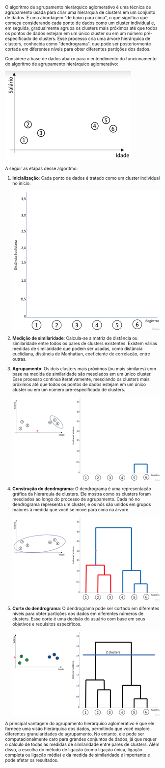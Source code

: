O algoritmo de agrupamento hierárquico aglomerativo é uma técnica de agrupamento usada para criar uma hierarquia de clusters em um conjunto de dados. É uma abordagem "de baixo para cima", o que significa que começa considerando cada ponto de dados como um cluster individual e, em seguida, gradualmente agrupa os clusters mais próximos até que todos os pontos de dados estejam em um único cluster ou em um número pré-especificado de clusters. Esse processo cria uma árvore hierárquica de clusters, conhecida como "dendrograma", que pode ser posteriormente cortada em diferentes níveis para obter diferentes partições dos dados.

Considere a base de dados abaixo para o entendimento do funcionamento do algoritmo de agrupamento hierárquico aglomerativo:

![](./assets/base-de-dados.png)

A seguir as etapas desse algoritmo:

1. **Inicialização**: Cada ponto de dados é tratado como um cluster individual no início.

   ![](./assets/etapa-1-inicializacao.png)

2. **Medição de similaridade**: Calcula-se a matriz de distância ou similaridade entre todos os pares de clusters existentes. Existem várias medidas de similaridade que podem ser usadas, como distância euclidiana, distância de Manhattan, coeficiente de correlação, entre outras.

3. **Agrupamento**: Os dois clusters mais próximos (ou mais similares) com base na medida de similaridade são mesclados em um único cluster. Esse processo continua iterativamente, mesclando os clusters mais próximos até que todos os pontos de dados estejam em um único cluster ou em um número pré-especificado de clusters.

   ![](./assets/etapa-3-agrupamento.png)

4. **Construção do dendrograma**: O dendrograma é uma representação gráfica da hierarquia de clusters. Ele mostra como os clusters foram mesclados ao longo do processo de agrupamento. Cada nó no dendrograma representa um cluster, e os nós são unidos em grupos maiores à medida que você se move para cima na árvore.

   ![](./assets/etapa-4-construcao-dendrograma.png)

5. **Corte do dendrograma**: O dendrograma pode ser cortado em diferentes níveis para obter partições dos dados em diferentes números de clusters. Esse corte é uma decisão do usuário com base em seus objetivos e requisitos específicos.

   ![](./assets/etapa-5-corte-dendrograma.png)

A principal vantagem do agrupamento hierárquico aglomerativo é que ele fornece uma visão hierárquica dos dados, permitindo que você explore diferentes granularidades de agrupamento. No entanto, ele pode ser computacionalmente caro para grandes conjuntos de dados, já que requer o cálculo de todas as medidas de similaridade entre pares de clusters. Além disso, a escolha do método de ligação (como ligação única, ligação completa ou ligação média) e da medida de similaridade é importante e pode afetar os resultados.
